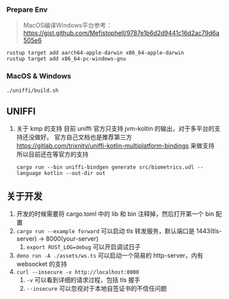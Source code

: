 ### Prepare Env
> MacOS编译Windows平台参考：https://gist.github.com/Mefistophell/9787e1b6d2d9441c16d2ac79d6a505e6

```shell
rustup target add aarch64-apple-darwin x86_64-apple-darwin
rustup target add x86_64-pc-windows-gnu
```

### MacOS & Windows

```shell
./uniffi/build.sh
```

## UNIFFI

1. 关于 kmp 的支持
   目前 uniffi 官方只支持 jvm-koltin 的输出，对于多平台的支持还没做好。
   官方自己文档也是推荐第三方 https://gitlab.com/trixnity/uniffi-kotlin-multiplatform-bindings 来做支持
   所以目前还在等官方的支持

   ```shell
   cargo run --bin uniffi-bindgen generate src/biometrics.udl --language kotlin --out-dir out
   ```

## 关于开发

1. 开发的时候需要将 cargo.toml 中的 lib 和 bin 注释掉，然后打开第一个 bin 配置
1. `cargo run --example forward` 可以启动 tls 转发服务，默认端口是 1443(tls-server) -> 8000(your-server)
   1. `export RUST_LOG=debug` 可以开启调试日子
1. `deno run -A ./assets/ws.ts` 可以启动一个简易的 http-server，内有 websocket 的支持
1. `curl --insecure -v http://localhost:8000`
   1. `-v` 可以看到详细的请求过程，包括 tls 握手
   1. `--insecure` 可以忽视对于本地自签证书的不信任问题
